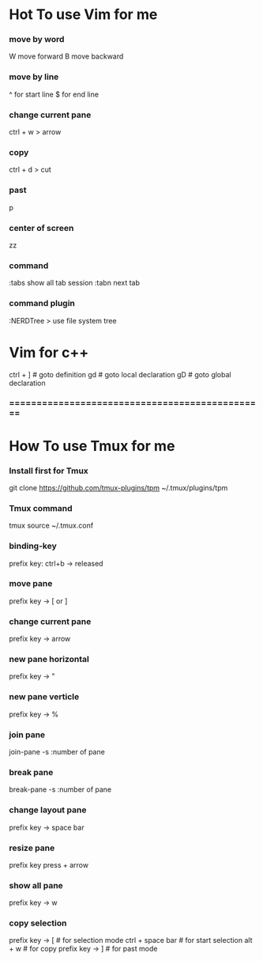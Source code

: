 # Hot To use Vim for me

### move by word
W move forward
B move backward


### move by line
^ for start line
$ for end line


### change current pane
ctrl + w > arrow

### copy
ctrl + d > cut

### past
p

### center of screen
zz

### command
:tabs show all tab session
:tabn next tab



### command plugin
:NERDTree > use file system tree


# Vim for c++
ctrl + ] # goto definition
gd # goto local declaration
gD # goto global declaration



### =============================================== ###
# How To use Tmux for me

### Install first for Tmux
git clone https://github.com/tmux-plugins/tpm ~/.tmux/plugins/tpm


### Tmux command
tmux source ~/.tmux.conf


### binding-key
prefix key: ctrl+b -> released



### move pane
prefix key -> [ or ]

### change current pane
prefix key -> arrow


### new pane horizontal
prefix key -> "

### new pane verticle
prefix key -> %


### join pane
join-pane -s :number of pane

### break pane
break-pane -s :number of pane

### change layout pane
prefix key -> space bar

### resize pane
prefix key press + arrow


### show all pane
prefix key -> w


### copy selection #
prefix key -> [ # for selection mode
ctrl + space bar # for start selection
alt + w # for copy
prefix key -> ] # for past mode




